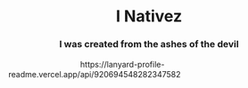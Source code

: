 <h1 align="center">I Nativez</h1>
<h3 align="center">I was created from the ashes of the devil</h3>

ㅤㅤㅤㅤㅤㅤㅤㅤㅤㅤhttps://lanyard-profile-readme.vercel.app/api/920694548282347582
